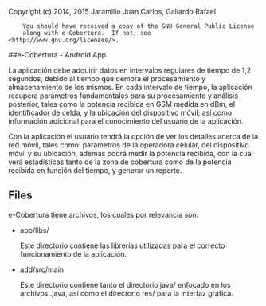 Copyright (c) 2014, 2015 Jaramillo Juan Carlos, Gallardo Rafael

        You should have received a copy of the GNU General Public License
        along with e-Cobertura.  If not, see <http://www.gnu.org/licenses/>.

##e-Cobertura - Android App

La aplicación debe adquirir datos en intervalos regulares de tiempo de 1,2 segundos, debido al tiempo que demora 
el procesamiento y almacenamiento de los mismos. En cada intervalo de tiempo, la aplicación recupera parámetros 
fundamentales para su procesamiento y análisis posterior, tales como la potencia recibida en GSM medida en dBm, 
el identificador de celda, y la ubicación del dispositivo móvil; así como información adicional para el conocimiento 
del usuario de la aplicación.

Con la aplicación el usuario tendrá la opción de ver los detalles acerca de la red móvil, tales como: parámetros de la operadora
celular, del dispositivo móvil y su ubicación, además podrá medir la potencia recibida, con la cual verá estadísticas tanto de
la zona de cobertura como de la potencia recibida en función del tiempo, y generar un reporte.

## Files

e-Cobertura tiene archivos, los cuales por relevancia son:

*   app/libs/

	Este directorio contiene las librerías utilizadas para el correcto funcionamiento de la aplicación.  

*   add/src/main

	Este directorio contiene tanto el directorio java/ enfocado en los archivos .java, así como el directorio res/ para la interfaz gráfica.

